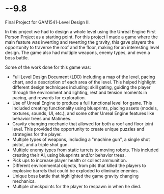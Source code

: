 # --9.8
Final Project for GAM1541-Level Design II. 

In this project we had to design a whole level using the Unreal Engine First Person Project as a starting point.  For this project I made a game where the main feature was inverting and reverting the gravity, this gave players the opportunity to traverse the roof and the floor, making for an interesting level design. The game also had multiple weapons, enemy types, and even a boss battle. 

Some of the work done for this game was:
- Full Level Design Document (LDD) including a map of the level, pacing chart, and a description of each area of the level. This helped highlight different design techniques including: skill gating, guiding the player through the environment and lighting, rest and tension moments in pacing, and rewards for exploration.
- Use of Unreal Engine to produce a full functional level for game. This included creating functionality using blueprints, placing assets (models, textures, sounds, UI, etc.), and some other Unreal Engine features like behavior trees and Matinees.
- Gravity changing mechanic that allowed for both a roof and floor joint level. This provided the opportunity to create unique puzzles and strategies for the player.
- Multiple types of weapons, including a "machine gun", a single shot pistol, and a triple shot gun.
- Multiple enemy types from static turrets to moving robots. This included creating their AI, using blueprints and/or behavior trees.
- Pick ups to increase player health or collect ammunition.
- Different environmental objects, from pits that killed the players to explosive barrels that could be exploded to eliminate enemies.
- Unique boss battle that highlighted the game gravity changing mechanics.
- Multiple checkpoints for the player to respawn in when he died.
